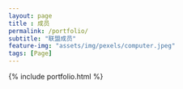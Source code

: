 ```yaml
--- 
layout: page
title : 成员 
permalink: /portfolio/
subtitle: "联盟成员" 
feature-img: "assets/img/pexels/computer.jpeg"
tags: [Page]
---
```


{% include portfolio.html %}
